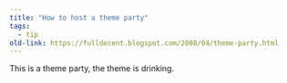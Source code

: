 ```yaml
---
title: "How to host a theme party"
tags: 
  - tip
old-link: https://fulldecent.blogspot.com/2008/04/theme-party.html
---
```


This is a theme party, the theme is drinking.
